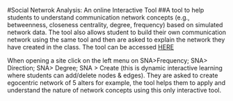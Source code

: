 #Social Netwrok Analysis: An online Interactive Tool 
##A tool to help students to understand communication network concepts (e.g., betweenness, closeness centrality, degree, frequency) based on simulated network data.
The tool also allows student to build their own communication network using the same tool and then are asked to explain the network they have created in the class.
The tool can be accessed [HERE](https://aalbusaidi.shinyapps.io/interactiveLearning/)

When opening a site click on the left menu on SNA>Frequency; SNA> Direction; SNA> Degree; SNA > Create (this is dynamic interactive learning where students can add/delete nodes & edges). They are asked to create egocentric network of 5 alters for example, the tool helps them to apply and understand the nature of network concepts using this only interactive tool. 


